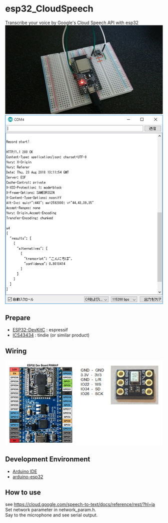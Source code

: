 # esp32_CloudSpeech
Transcribe your voice by Google's Cloud Speech API with esp32<br>
 ![photo](doc/photo.jpg)
 ![Transcribe](doc/Transcribe.png)
 
## Prepare
- [ESP32-DevKitC](https://www.espressif.com/en/products/hardware/esp32-devkitc/overview)  : espressif
- [ICS43434](https://www.tindie.com/products/onehorse/ics43434-i2s-digital-microphone/) : tindie (or similar product)

## Wiring
 ![Wiring](doc/Wiring.png)

## Development Environment
- [Arduino IDE](https://www.arduino.cc/en/main/software)
- [arduino-esp32](https://github.com/espressif/arduino-esp32)

## How to use
see https://cloud.google.com/speech-to-text/docs/reference/rest/?hl=ja<br>
Set network parameter in network_param.h.<br>
Say to the microphone and see serial output.

